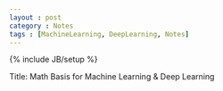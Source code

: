 ```yaml
---
layout : post
category : Notes
tags : [MachineLearning, DeepLearning, Notes]
---
```


{% include JB/setup %}

Title: Math Basis for Machine Learning & Deep Learning


